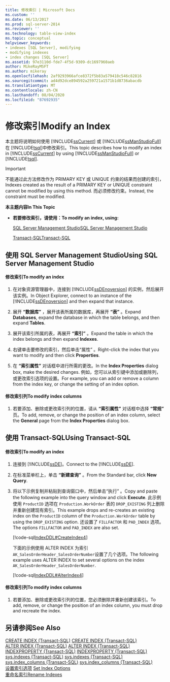 ```yaml
---
title: 修改索引 | Microsoft Docs
ms.custom: ''
ms.date: 06/13/2017
ms.prod: sql-server-2014
ms.reviewer: ''
ms.technology: table-view-index
ms.topic: conceptual
helpviewer_keywords:
- indexes [SQL Server], modifying
- modifying indexes
- index changes [SQL Server]
ms.assetid: 97e3110d-fde7-4f5d-9309-dc1697960aeb
author: MikeRayMSFT
ms.author: mikeray
ms.openlocfilehash: 2af9293966afce8372f5b83a579418c546c82816
ms.sourcegitcommit: ad4d92dce894592a259721a1571b1d8736abacdb
ms.translationtype: MT
ms.contentlocale: zh-CN
ms.lasthandoff: 08/04/2020
ms.locfileid: "87692935"
---
```

# <a name="modify-an-index"></a><span data-ttu-id="aec90-102">修改索引</span><span class="sxs-lookup"><span data-stu-id="aec90-102">Modify an Index</span></span>
  <span data-ttu-id="aec90-103">本主题将说明如何使用 [!INCLUDE[ssCurrent](../../includes/sscurrent-md.md)] 或 [!INCLUDE[ssManStudioFull](../../includes/ssmanstudiofull-md.md)] 在 [!INCLUDE[tsql](../../includes/tsql-md.md)]中修改索引。</span><span class="sxs-lookup"><span data-stu-id="aec90-103">This topic describes how to modify an index in [!INCLUDE[ssCurrent](../../includes/sscurrent-md.md)] by using [!INCLUDE[ssManStudioFull](../../includes/ssmanstudiofull-md.md)] or [!INCLUDE[tsql](../../includes/tsql-md.md)].</span></span>  
  
> [!IMPORTANT]  
>  <span data-ttu-id="aec90-104">不能通过此方法修改作为 PRIMARY KEY 或 UNIQUE 约束的结果而创建的索引，</span><span class="sxs-lookup"><span data-stu-id="aec90-104">Indexes created as the result of a PRIMARY KEY or UNIQUE constraint cannot be modified by using this method.</span></span> <span data-ttu-id="aec90-105">而必须修改约束。</span><span class="sxs-lookup"><span data-stu-id="aec90-105">Instead, the constraint must be modified.</span></span>  
  
 <span data-ttu-id="aec90-106">**本主题内容**</span><span class="sxs-lookup"><span data-stu-id="aec90-106">**In This Topic**</span></span>  
  
-   <span data-ttu-id="aec90-107">**若要修改索引，请使用：**</span><span class="sxs-lookup"><span data-stu-id="aec90-107">**To modify an index, using:**</span></span>  
  
     [<span data-ttu-id="aec90-108">SQL Server Management Studio</span><span class="sxs-lookup"><span data-stu-id="aec90-108">SQL Server Management Studio</span></span>](#SSMSProcedure)  
  
     [<span data-ttu-id="aec90-109">Transact-SQL</span><span class="sxs-lookup"><span data-stu-id="aec90-109">Transact-SQL</span></span>](#TsqlProcedure)  
  
##  <a name="using-sql-server-management-studio"></a><a name="SSMSProcedure"></a> <span data-ttu-id="aec90-110">使用 SQL Server Management Studio</span><span class="sxs-lookup"><span data-stu-id="aec90-110">Using SQL Server Management Studio</span></span>  
  
#### <a name="to-modify-an-index"></a><span data-ttu-id="aec90-111">修改索引</span><span class="sxs-lookup"><span data-stu-id="aec90-111">To modify an index</span></span>  
  
1.  <span data-ttu-id="aec90-112">在对象资源管理器中，连接到 [!INCLUDE[ssDEnoversion](../../includes/ssdenoversion-md.md)] 的实例，然后展开该实例。</span><span class="sxs-lookup"><span data-stu-id="aec90-112">In Object Explorer, connect to an instance of the [!INCLUDE[ssDEnoversion](../../includes/ssdenoversion-md.md)] and then expand that instance.</span></span>  
  
2.  <span data-ttu-id="aec90-113">展开 **“数据库”** ，展开该表所属的数据库，再展开 **“表”** 。</span><span class="sxs-lookup"><span data-stu-id="aec90-113">Expand **Databases**, expand the database in which the table belongs, and then expand **Tables**.</span></span>  
  
3.  <span data-ttu-id="aec90-114">展开该索引所属的表，再展开 **“索引”** 。</span><span class="sxs-lookup"><span data-stu-id="aec90-114">Expand the table in which the index belongs and then expand **Indexes**.</span></span>  
  
4.  <span data-ttu-id="aec90-115">右键单击要修改的索引，然后单击“属性”  。</span><span class="sxs-lookup"><span data-stu-id="aec90-115">Right-click the index that you want to modify and then click **Properties**.</span></span>  
  
5.  <span data-ttu-id="aec90-116">在 **“索引属性”** 对话框中进行所需的更改。</span><span class="sxs-lookup"><span data-stu-id="aec90-116">In the **Index Properties** dialog box, make the desired changes.</span></span> <span data-ttu-id="aec90-117">例如，您可以从索引键中添加或删除列，或更改索引选项的设置。</span><span class="sxs-lookup"><span data-stu-id="aec90-117">For example, you can add or remove a column from the index key, or change the setting of an index option.</span></span>  
  
#### <a name="to-modify-index-columns"></a><span data-ttu-id="aec90-118">修改索引列</span><span class="sxs-lookup"><span data-stu-id="aec90-118">To modify index columns</span></span>  
  
1.  <span data-ttu-id="aec90-119">若要添加、删除或更改索引列的位置，请从 **“索引属性”** 对话框中选择 **“常规”** 页。</span><span class="sxs-lookup"><span data-stu-id="aec90-119">To add, remove, or change the position of an index column, select the **General** page from the **Index Properties** dialog box.</span></span>  
  
##  <a name="using-transact-sql"></a><a name="TsqlProcedure"></a> <span data-ttu-id="aec90-120">使用 Transact-SQL</span><span class="sxs-lookup"><span data-stu-id="aec90-120">Using Transact-SQL</span></span>  
  
#### <a name="to-modify-an-index"></a><span data-ttu-id="aec90-121">修改索引</span><span class="sxs-lookup"><span data-stu-id="aec90-121">To modify an index</span></span>  
  
1.  <span data-ttu-id="aec90-122">连接到 [!INCLUDE[ssDE](../../includes/ssde-md.md)]。</span><span class="sxs-lookup"><span data-stu-id="aec90-122">Connect to the [!INCLUDE[ssDE](../../includes/ssde-md.md)].</span></span>  
  
2.  <span data-ttu-id="aec90-123">在标准菜单栏上，单击 **“新建查询”** 。</span><span class="sxs-lookup"><span data-stu-id="aec90-123">From the Standard bar, click **New Query**.</span></span>  
  
3.  <span data-ttu-id="aec90-124">将以下示例复制并粘贴到查询窗口中，然后单击“执行” 。</span><span class="sxs-lookup"><span data-stu-id="aec90-124">Copy and paste the following example into the query window and click **Execute**.</span></span> <span data-ttu-id="aec90-125">此示例使用 `ProductID` 选项在 `Production.WorkOrder` 表的 `DROP_EXISTING` 列上删除并重新创建现有索引。</span><span class="sxs-lookup"><span data-stu-id="aec90-125">This example drops and re-creates an existing index on the `ProductID` column of the `Production.WorkOrder` table by using the `DROP_EXISTING` option.</span></span> <span data-ttu-id="aec90-126">还设置了 `FILLFACTOR` 和 `PAD_INDEX` 选项。</span><span class="sxs-lookup"><span data-stu-id="aec90-126">The options `FILLFACTOR` and `PAD_INDEX` are also set.</span></span>  
  
     [!code-sql[IndexDDL#CreateIndex4](../../snippets/tsql/SQL14/tsql/indexddl/transact-sql/createindex.sql#createindex4)]  
  
     <span data-ttu-id="aec90-127">下面的示例使用 ALTER INDEX 为索引 `AK_SalesOrderHeader_SalesOrderNumber`设置了几个选项。</span><span class="sxs-lookup"><span data-stu-id="aec90-127">The following example uses ALTER INDEX to set several options on the index `AK_SalesOrderHeader_SalesOrderNumber`.</span></span>  
  
     [!code-sql[IndexDDL#AlterIndex4](../../snippets/tsql/SQL14/tsql/indexddl/transact-sql/alterindex.sql#alterindex4)]  
  
#### <a name="to-modify-index-columns"></a><span data-ttu-id="aec90-128">修改索引列</span><span class="sxs-lookup"><span data-stu-id="aec90-128">To modify index columns</span></span>  
  
1.  <span data-ttu-id="aec90-129">若要添加、删除或更改索引列的位置，您必须删除并重新创建该索引。</span><span class="sxs-lookup"><span data-stu-id="aec90-129">To add, remove, or change the position of an index column, you must drop and recreate the index.</span></span>  
  
## <a name="see-also"></a><span data-ttu-id="aec90-130">另请参阅</span><span class="sxs-lookup"><span data-stu-id="aec90-130">See Also</span></span>  
 <span data-ttu-id="aec90-131">[CREATE INDEX (Transact-SQL)](/sql/t-sql/statements/create-index-transact-sql) </span><span class="sxs-lookup"><span data-stu-id="aec90-131">[CREATE INDEX &#40;Transact-SQL&#41;](/sql/t-sql/statements/create-index-transact-sql) </span></span>  
 <span data-ttu-id="aec90-132">[ALTER INDEX (Transact-SQL)](/sql/t-sql/statements/alter-index-transact-sql) </span><span class="sxs-lookup"><span data-stu-id="aec90-132">[ALTER INDEX &#40;Transact-SQL&#41;](/sql/t-sql/statements/alter-index-transact-sql) </span></span>  
 <span data-ttu-id="aec90-133">[INDEXPROPERTY (Transact-SQL)](/sql/t-sql/functions/indexproperty-transact-sql) </span><span class="sxs-lookup"><span data-stu-id="aec90-133">[INDEXPROPERTY &#40;Transact-SQL&#41;](/sql/t-sql/functions/indexproperty-transact-sql) </span></span>  
 <span data-ttu-id="aec90-134">[sys.indexes (Transact-SQL)](/sql/relational-databases/system-catalog-views/sys-indexes-transact-sql) </span><span class="sxs-lookup"><span data-stu-id="aec90-134">[sys.indexes &#40;Transact-SQL&#41;](/sql/relational-databases/system-catalog-views/sys-indexes-transact-sql) </span></span>  
 <span data-ttu-id="aec90-135">[sys.index_columns (Transact-SQL)](/sql/relational-databases/system-catalog-views/sys-index-columns-transact-sql) </span><span class="sxs-lookup"><span data-stu-id="aec90-135">[sys.index_columns &#40;Transact-SQL&#41;](/sql/relational-databases/system-catalog-views/sys-index-columns-transact-sql) </span></span>  
 <span data-ttu-id="aec90-136">[设置索引选项](set-index-options.md) </span><span class="sxs-lookup"><span data-stu-id="aec90-136">[Set Index Options](set-index-options.md) </span></span>  
 [<span data-ttu-id="aec90-137">重命名索引</span><span class="sxs-lookup"><span data-stu-id="aec90-137">Rename Indexes</span></span>](indexes.md)  
  
  
